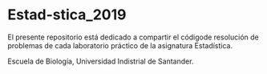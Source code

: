 # Estad-stica_2019

El presente repositorio está dedicado a compartir el códigode resolución de problemas  de cada laboratorio práctico de la asignatura Estadística.

Escuela de Biología, Universidad Indistrial de Santander.
